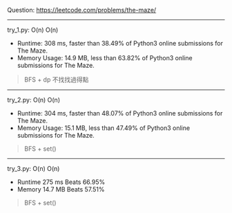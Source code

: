 Question: https://leetcode.com/problems/the-maze/

---

try_1.py: O(n) O(n)

* Runtime: 308 ms, faster than 38.49% of Python3 online submissions for The Maze.
* Memory Usage: 14.9 MB, less than 63.82% of Python3 online submissions for The Maze.

> BFS + dp 不找找過得點

---

try_2.py: O(n) O(n)

* Runtime: 304 ms, faster than 48.07% of Python3 online submissions for The Maze.
* Memory Usage: 15.1 MB, less than 47.49% of Python3 online submissions for The Maze.

> BFS + set()

---

try_3.py: O(n) O(n)

* Runtime 275 ms Beats 66.95%
* Memory 14.7 MB Beats 57.51%

> BFS + set()